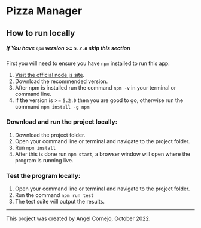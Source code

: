 # Pizza Manager

## How to run locally

##### If You have `npm` version >= `5.2.0` skip this section
First you will need to ensure you have `npm` installed to run this app:
1. [Visit the official node.js site](https://nodejs.org/en/).
2. Download the recommended version.
3. After npm is installed run the command `npm -v` in your terminal or command line.
4. If the version is >= `5.2.0` then you are good to go, otherwise run the command `npm install -g npm`


### Download and run the project locally:
1. Download the project folder.
2. Open your command line or terminal and navigate to the project folder.
3. Run `npm install`
4. After this is done run `npm start`, a browser window will open where the program is running live.

### Test the program locally:
1. Open your command line or terminal and navigate to the project folder.
2. Run the command `npm run test`
3. The test suite will output the results.

---

This project was created by Angel Cornejo, October 2022.